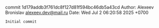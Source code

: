 commit 1d179addb3f761dc8f127d81f594bc46db5a43cd
Author: Alexeev Bronislav <alexeev.dev@mail.ru>
Date:   Wed Jul 2 06:20:58 2025 +0700

    Initial commit
